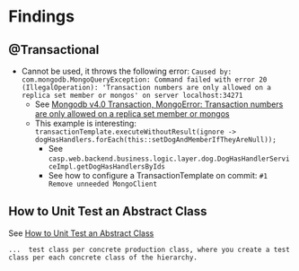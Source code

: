 # Findings
## @Transactional
* Cannot be used, it throws the following error: 
  `Caused by: com.mongodb.MongoQueryException: Command failed with error 20 (IllegalOperation): 'Transaction numbers are only allowed on a replica set member or mongos' on server localhost:34271`
  * See [Mongodb v4.0 Transaction, MongoError: Transaction numbers are only allowed on a replica set member or mongos](https://stackoverflow.com/a/51462024/1066054)
  * This example is interesting:
    `transactionTemplate.executeWithoutResult(ignore -> dogHasHandlers.forEach(this::setDogAndMemberIfTheyAreNull));`
    * See `casp.web.backend.business.logic.layer.dog.DogHasHandlerServiceImpl.getDogHasHandlersByIds`
    * See how to configure a TransactionTemplate on commit: `#1 Remove unneeded MongoClient`

## How to Unit Test an Abstract Class

See [How to Unit Test an Abstract Class](https://enterprisecraftsmanship.com/posts/how-to-unit-test-an-abstract-class/)

    ...  test class per concrete production class, where you create a test class per each concrete class of the hierarchy.
